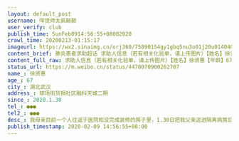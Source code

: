 ```yaml
---
layout: default_post
username: 咩觉师太疯颠颠
user_verify: club
publish_time: SunFeb0914:56:55+08002020
crawl_time: 20200213-01:15:17
imageurl: https://wx2.sinaimg.cn/orj360/75890154gy1gbq5nu3o01j20u014040a.jpg,https://wx1.sinaimg.cn/orj360/75890154gy1gbq5numgpnj20u0140gp0.jpg,https://wx1.sinaimg.cn/orj360/75890154gy1gbq5nv9bhxj21400u0gou.jpg
content_brief: 肺炎患者求助超话 求助人信息（若有相关化验单，请上传图片）【姓名】徐贤惠【年龄】67【所在城市】湖北武汉【所在小区、社区】球场街货捐社区融科天城二期【患病时间】2020.1.30【联系方式】●●●【其他紧急联系人】●●●【病情描述】        我母亲目前一个人往返于医院和 ...全文
content_full_raw: 求助人信息（若有相关化验单，请上传图片）【姓名】徐贤惠【年龄】67【所在城市】湖北武汉【所在小区、社区】球场街货捐社区融科天城二期【患病时间】2020.1.30【联系方式】●●●【其他紧急联系人】●●●【病情描述】我母亲目前一个人往返于医院和没完成装修的房子里，1.30日把我父亲送进隔离病房后的第二天，她也在医院检查后确认双肺感染，2.5确诊核酸阳性，但至今社区和医院也无法安排床位，辗转的这几天里她已经精疲力尽，咳嗽气喘腹泻症状也越来越严重，呼吸非常困难，完全不想进食。而且由于常年患有红斑狼疮前期的免疫系统疾病干燥综合征、高血压及粥状动脉硬化，因此病程发展迅速。自2.3上报社区及微信里国务院的疫情直报均没有得到解决。身为女儿的我应该陪在母亲身旁，但是我的老公也是疑似一直在家隔离，还有一个一岁多的孩子需要照料，每天都在对床位的期盼和对母亲父亲的担忧中煎熬。父亲前日也转入icu，母亲愈发担忧！最担心母亲一个人有任何突发情况可能就无力回天了，甚至都无法第一时间知晓，心中的焦虑日益剧增！求好心人的转发！求床位！求帮帮我的妈妈！#肺炎患者求助#
status_url: https://m.weibo.cn/status/4470070900262707
name_: 徐贤惠
age_: 67
city_: 湖北武汉
address_: 球场街货捐社区融科天城二期
since_: 2020.1.30
tel_: ●●●
tel2_: ●●●
desc_: 我母亲目前一个人往返于医院和没完成装修的房子里，1.30日把我父亲送进隔离病房后的第二天，她也在医院检查后确认双肺感染，2.5确诊核酸阳性，但至今社区和医院也无法安排床位，辗转的这几天里她已经精疲力尽，咳嗽气喘腹泻症状也越来越严重，呼吸非常困难，完全不想进食。而且由于常年患有红斑狼疮前期的免疫系统疾病干燥综合征、高血压及粥状动脉硬化，因此病程发展迅速。自2.3上报社区及微信里国务院的疫情直报均没有得到解决。身为女儿的我应该陪在母亲身旁，但是我的老公也是疑似一直在家隔离，还有一个一岁多的孩子需要照料，每天都在对床位的期盼和对母亲父亲的担忧中煎熬。父亲前日也转入icu，母亲愈发担忧！最担心母亲一个人有任何突发情况可能就无力回天了，甚至都无法第一时间知晓，心中的焦虑日益剧增！求好心人的转发！求床位！求帮帮我的妈妈！#肺炎患者求助#
publish_timestamp: 2020-02-09 14:56:55+08:00
---
```

